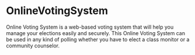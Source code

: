 # OnlineVotingSystem
Online Voting System is a web-based voting system that will help you manage your elections easily and securely.
This Online Voting System can be used in any kind of polling whether you have to elect a class monitor or a community counselor.

